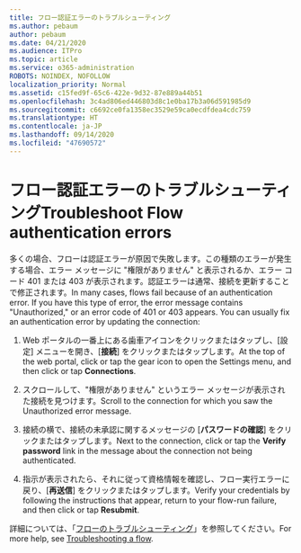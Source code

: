 ```yaml
---
title: フロー認証エラーのトラブルシューティング
ms.author: pebaum
author: pebaum
ms.date: 04/21/2020
ms.audience: ITPro
ms.topic: article
ms.service: o365-administration
ROBOTS: NOINDEX, NOFOLLOW
localization_priority: Normal
ms.assetid: c15fed9f-65c6-422e-9d32-87e889a44b51
ms.openlocfilehash: 3c4ad806ed446803d8c1e0ba17b3a06d591985d9
ms.sourcegitcommit: c6692ce0fa1358ec3529e59ca0ecdfdea4cdc759
ms.translationtype: HT
ms.contentlocale: ja-JP
ms.lasthandoff: 09/14/2020
ms.locfileid: "47690572"
---
```

# <a name="troubleshoot-flow-authentication-errors"></a><span data-ttu-id="3afdb-102">フロー認証エラーのトラブルシューティング</span><span class="sxs-lookup"><span data-stu-id="3afdb-102">Troubleshoot Flow authentication errors</span></span>

<span data-ttu-id="3afdb-p101">多くの場合、フローは認証エラーが原因で失敗します。この種類のエラーが発生する場合、エラー メッセージに "権限がありません" と表示されるか、エラー コード 401 または 403 が表示されます。認証エラーは通常、接続を更新することで修正されます。</span><span class="sxs-lookup"><span data-stu-id="3afdb-p101">In many cases, flows fail because of an authentication error. If you have this type of error, the error message contains "Unauthorized," or an error code of 401 or 403 appears. You can usually fix an authentication error by updating the connection:</span></span>
  
1. <span data-ttu-id="3afdb-106">Web ポータルの一番上にある歯車アイコンをクリックまたはタップし、[設定] メニューを開き、[**接続**] をクリックまたはタップします。</span><span class="sxs-lookup"><span data-stu-id="3afdb-106">At the top of the web portal, click or tap the gear icon to open the Settings menu, and then click or tap **Connections**.</span></span>
    
2. <span data-ttu-id="3afdb-107">スクロールして、"権限がありません" というエラー メッセージが表示された接続を見つけます。</span><span class="sxs-lookup"><span data-stu-id="3afdb-107">Scroll to the connection for which you saw the Unauthorized error message.</span></span>
    
3. <span data-ttu-id="3afdb-108">接続の横で、接続の未承認に関するメッセージの [**パスワードの確認**] をクリックまたはタップします。</span><span class="sxs-lookup"><span data-stu-id="3afdb-108">Next to the connection, click or tap the **Verify password** link in the message about the connection not being authenticated.</span></span> 
    
4. <span data-ttu-id="3afdb-109">指示が表示されたら、それに従って資格情報を確認し、フロー実行エラーに戻り、[**再送信**] をクリックまたはタップします。</span><span class="sxs-lookup"><span data-stu-id="3afdb-109">Verify your credentials by following the instructions that appear, return to your flow-run failure, and then click or tap **Resubmit**.</span></span>
    
<span data-ttu-id="3afdb-110">詳細については、「[フローのトラブルシューティング](https://go.microsoft.com/fwlink/?linkid=872110)」を参照してください。</span><span class="sxs-lookup"><span data-stu-id="3afdb-110">For more help, see [Troubleshooting a flow](https://go.microsoft.com/fwlink/?linkid=872110).</span></span>
  


